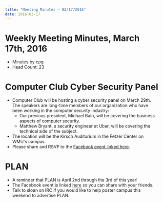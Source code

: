 ```yaml
---
title: "Meeting Minutes – 03/17/2016"
date: 2016-03-17
---
```

# Weekly Meeting Minutes, March 17th, 2016

- Minutes by cpg
- Head Count: 23

# Computer Club Cyber Security Panel

- Computer Club will be hosting a cyber security panel on March 29th. The speakers are long-time members of our organization who have been working in the computer security industry:
  - Our previous president, Michael Bain, will be covering the business aspects of computer security.
  - Matthew Bryant, a security engineer at Uber, will be covering the technical side of the subject.
- The location will be the Kirsch Auditorium in the Fetzer Center on WMU's campus.
- Please share and RSVP to the [Facebook event linked here](https://www.facebook.com/events/1718421571711994/).

# PLAN

- A reminder that PLAN is April 2nd through the 3rd of this year!
- The Facebook event is linked [here](https://www.facebook.com/events/780603055416605/) so you can share with your friends.
- Talk to sloan on IRC if you would like to help poster campus this weekend to advertise PLAN.

